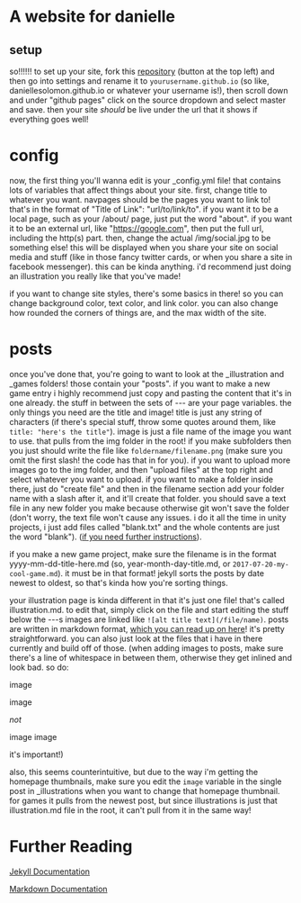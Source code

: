 # A website for danielle

## setup

so!!!!!! to set up your site, fork this [repository](https://github.com/nathanwentworth/danielle) (button at the top left) and then go into settings and rename it to `yourusername.github.io` (so like, daniellesolomon.github.io or whatever your username is!), then scroll down and under "github pages" click on the source dropdown and select master and save. then your site *should* be live under the url that it shows if everything goes well!

# config

now, the first thing you'll wanna edit is your _config.yml file! that contains lots of variables that affect things about your site. first, change title to whatever you want. navpages should be the pages you want to link to! that's in the format of "Title of Link": "url/to/link/to". if you want it to be a local page, such as your /about/ page, just put the word "about". if you want it to be an external url, like "https://google.com", then put the full url, including the http(s) part. then, change the actual /img/social.jpg to be something else! this will be displayed when you share your site on social media and stuff (like in those fancy twitter cards, or when you share a site in facebook messenger). this can be kinda anything. i'd recommend just doing an illustration you really like that you've made! 

if you want to change site styles, there's some basics in there! so you can change background color, text color, and link color. you can also change how rounded the corners of things are, and the max width of the site. 

# posts

once you've done that, you're going to want to look at the _illustration and _games folders! those contain your "posts". if you want to make a new game entry i highly recommend just copy and pasting the content that it's in one already. the stuff in between the sets of --- are your page variables. the only things you need are the title and image! title is just any string of characters (if there's special stuff, throw some quotes around them, like `title: "here's the title"`). image is just a file name of the image you want to use. that pulls from the img folder in the root! if you make subfolders then you just should write the file like `foldername/filename.png` (make sure you omit the first slash! the code has that in for you). if you want to upload more images go to the img folder, and then "upload files" at the top right and select whatever you want to upload. if you want to make a folder inside there, just do "create file" and then in the filename section add your folder name with a slash after it, and it'll create that folder. you should save a text file in any new folder you make because otherwise git won't save the folder (don't worry, the text file won't cause any issues. i do it all the time in unity projects, i just add files called "blank.txt" and the whole contents are just the word "blank"). ([if you need further instructions](https://stackoverflow.com/a/18791455)). 

if you make a new game project, make sure the filename is in the format yyyy-mm-dd-title-here.md (so, year-month-day-title.md, or `2017-07-20-my-cool-game.md`). it must be in that format! jekyll sorts the posts by date newest to oldest, so that's kinda how you're sorting things. 

your illustration page is kinda different in that it's just one file! that's called illustration.md. to edit that, simply click on the file and start editing the stuff below the ---s images are linked like `![alt title text](/file/name)`. posts are written in markdown format, [which you can read up on here](https://daringfireball.net/projects/markdown/syntax)! it's pretty straightforward. you can also just look at the files that i have in there currently and build off of those. (when adding images to posts, make sure there's a line of whitespace in between them, otherwise they get inlined and look bad. so do:

image

image

*not*

image
image

it's important!)

also, this seems counterintuitive, but due to the way i'm getting the homepage thumbnails, make sure you edit the `image` variable in the single post in _illustrations when you want to change that homepage thumbnail. for games it pulls from the newest post, but since illustrations is just that illustration.md file in the root, it can't pull from it in the same way! 

# Further Reading

[Jekyll Documentation](https://jekyllrb.com/docs/home/)

[Markdown Documentation](https://daringfireball.net/projects/markdown/syntax)